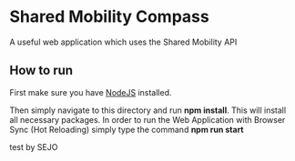 # Shared Mobility Compass
A useful web application which uses the Shared Mobility API

## How to run
First make sure you have [NodeJS](https://nodejs.org/en/) installed.

Then simply navigate to this directory and run **npm install**. This will install all necessary packages.
In order to run the Web Application with Browser Sync (Hot Reloading) simply type the command **npm run start** 

test by SEJO